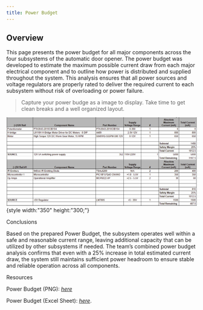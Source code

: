 ```yaml
---
title: Power Budget
---
```


## Overview
This page presents the power budget for all major components across the four subsystems of the automatic door opener. The power budget was developed to estimate the maximum possible current draw from each major electrical component and to outline how power is distributed and supplied throughout the system. This analysis ensures that all power sources and voltage regulators are properly rated to deliver the required current to each subsystem without risk of overloading or power failure.

> Capture your power budge as a image to display. Take time to get clean breaks and a well organized layout.

![budget1](power.png){style width:"350" height:"300;"}

Conclusions

Based on the prepared Power Budget, the subsystem operates well within a safe and reasonable current range, leaving additional capacity that can be utilized by other subsystems if needed. The team’s combined power budget analysis confirms that even with a 25% increase in total estimated current draw, the system still maintains sufficient power headroom to ensure stable and reliable operation across all components.

Resources

Power Budget (PNG):  [*here*](power.png)

Power Budget (Excel Sheet): [*here*](PowerBudget.xlsx).